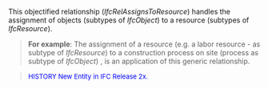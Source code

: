 ﻿This objectified relationship (_IfcRelAssignsToResource_) handles the assignment of objects (subtypes of _IfcObject_) to a resource (subtypes of _IfcResource_).

> **For example**: The assignment of a resource (e.g. a labor resource - as subtype of _IfcResource_) to a construction process on site (process as subtype of _IfcObject_) , is an application of this generic relationship.

> <font color="#0000FF" size="-1">HISTORY New Entity in IFC Release 2x.
		  </font>
>
